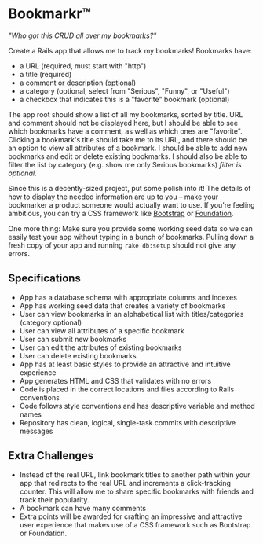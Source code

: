 # Bookmarkr&trade;

*"Who got this CRUD all over my bookmarks?"*

Create a Rails app that allows me to track my bookmarks! Bookmarks have:

* a URL (required, must start with "http")
* a title (required)
* a comment or description (optional)
* a category (optional, select from "Serious", "Funny", or "Useful")
* a checkbox that indicates this is a "favorite" bookmark (optional)

The app root should show a list of all my bookmarks, sorted by title. URL and comment should not be displayed here, but I should be able to see which bookmarks have a comment, as well as which ones are "favorite". Clicking a bookmark's title should take me to its URL, and there should be an option to view all attributes of a bookmark. I should be able to add new bookmarks and edit or delete existing bookmarks. I should also be able to filter the list by category (e.g. show me only Serious bookmarks) *filter is optional*.

Since this is a decently-sized project, put some polish into it! The details of how to display the needed information are up to you &ndash; make your bookmarker a product someone would actually want to use. If you're feeling ambitious, you can try a CSS framework like [Bootstrap](http://getbootstrap.com/getting-started) or [Foundation](http://foundation.zurb.com/docs/applications.html).

One more thing: Make sure you provide some working seed data so we can easily test your app without typing in a bunch of bookmarks. Pulling down a fresh copy of your app and running `rake db:setup` should not give any errors.

## Specifications

* App has a database schema with appropriate columns and indexes
* App has working seed data that creates a variety of bookmarks
* User can view bookmarks in an alphabetical list with titles/categories (category optional)
* User can view all attributes of a specific bookmark
* User can submit new bookmarks
* User can edit the attributes of existing bookmarks
* User can delete existing bookmarks
* App has at least basic styles to provide an attractive and intuitive experience
* App generates HTML and CSS that validates with no errors
* Code is placed in the correct locations and files according to Rails conventions
* Code follows style conventions and has descriptive variable and method names
* Repository has clean, logical, single-task commits with descriptive messages

## Extra Challenges

* Instead of the real URL, link bookmark titles to another path within your app that redirects to the real URL and increments a click-tracking counter. This will allow me to share specific bookmarks with friends and track their popularity.
* A bookmark can have many comments
* Extra points will be awarded for crafting an impressive and attractive user experience that makes use of a CSS framework such as Bootstrap or Foundation.
